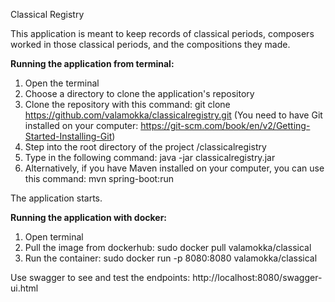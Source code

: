 Classical Registry

This application is meant to keep records of classical periods, composers worked in those
classical periods, and the compositions they made.

**Running the application from terminal:**
1. Open the terminal
2. Choose a directory to clone the application's repository
3. Clone the repository with this command: git clone https://github.com/valamokka/classicalregistry.git
(You need to have Git installed on your computer: https://git-scm.com/book/en/v2/Getting-Started-Installing-Git)
4. Step into the root directory of the project <directory-where-you-cloned-repository>/classicalregistry
5. Type in the following command: java -jar classicalregistry.jar
6. Alternatively, if you have Maven installed on your computer, you can use this command: mvn spring-boot:run

The application starts.

**Running the application with docker:**
1. Open terminal
2. Pull the image from dockerhub: sudo docker pull valamokka/classical
3. Run the container: sudo docker run -p 8080:8080 valamokka/classical

Use swagger to see and test the endpoints:
http://localhost:8080/swagger-ui.html
